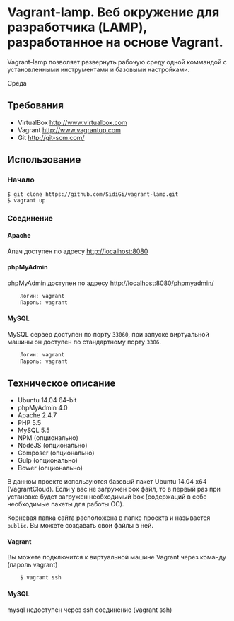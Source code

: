 Vagrant-lamp. Веб окружение для разработчика (LAMP), разработанное на основе Vagrant.
============

Vagrant-lamp позволяет развернуть рабочую среду одной коммандой с установленными инструментами и базовыми настройками.

Среда

Требования
------------
* VirtualBox <http://www.virtualbox.com>
* Vagrant <http://www.vagrantup.com>
* Git <http://git-scm.com/>

Использование
-----
### Начало
	$ git clone https://github.com/SidiGi/vagrant-lamp.git
	$ vagrant up


### Соединение

#### Apache
Апач доступен по адресу <http://localhost:8080>

#### phpMyAdmin
phpMyAdmin доступен по адресу <http://localhost:8080/phpmyadmin/>
```js
	Логин: vagrant
	Пароль: vagrant
```

#### MySQL
MySQL сервер доступен по порту `33060`, при запуске виртуальной машины он доступен по стандартному порту `3306`.
```js
	Логин: vagrant
	Пароль: vagrant
```

Техническое описание
-----------------
* Ubuntu 14.04 64-bit
* phpMyAdmin 4.0
* Apache 2.4.7
* PHP 5.5
* MySQL 5.5
* NPM (опционально)
* NodeJS (опционально)
* Composer (опционально)
* Gulp (опционально)
* Bower (опционально)

В данном проекте используются базовый пакет Ubuntu 14.04 x64 (VagrantCloud). Если у вас не загружен box файл, то в первый раз при установке будет загружен необходимый box (содержаций в себе необходимые пакеты для работы ОС).

Корневая папка сайта расположена в папке проекта и называется `public`. Вы можете создавать свои файлы в ней.

#### Vagrant
Вы можете подключится к виртуальной машине Vagrant через команду (пароль vagrant)
```js
	$ vagrant ssh
```

#### MySQL
mysql недоступен через ssh соединение (vagrant ssh)
